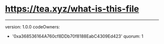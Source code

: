 # https://tea.xyz/what-is-this-file
---
version: 1.0.0
codeOwners:
  - '0xa368536164A760cf8DDb70f8188EabC4309Ed423'
quorum: 1
